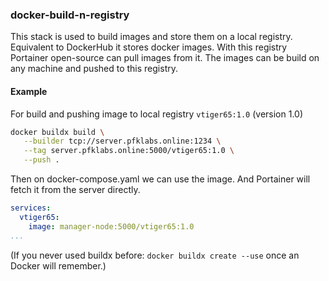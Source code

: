 ### docker-build-n-registry

This stack is used to build images and store them on a local registry.
Equivalent to DockerHub it stores docker images.
With this registry Portainer open-source can pull images from it.
The images can be build on any machine and pushed to this registry.

#### Example 

For build and pushing image to local registry `vtiger65:1.0` (version 1.0)

```bash
docker buildx build \
   --builder tcp://server.pfklabs.online:1234 \
   --tag server.pfklabs.online:5000/vtiger65:1.0 \
   --push .
```

Then on docker-compose.yaml we can use the image.
And Portainer will fetch it from the server directly. 

```docker-compose.yaml
services:
  vtiger65:
    image: manager-node:5000/vtiger65:1.0
...
```

(If you never used buildx before: `docker buildx create --use` once an Docker will remember.)

